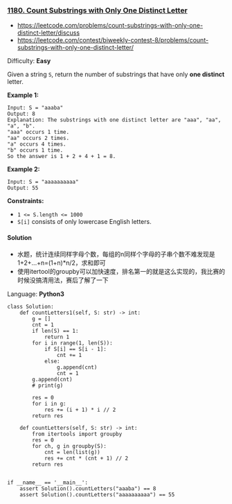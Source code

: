 ### [1180\. Count Substrings with Only One Distinct Letter](https://leetcode.com/contest/biweekly-contest-8/problems/count-substrings-with-only-one-distinct-letter/)
- https://leetcode.com/problems/count-substrings-with-only-one-distinct-letter/discuss
- https://leetcode.com/contest/biweekly-contest-8/problems/count-substrings-with-only-one-distinct-letter/

Difficulty: **Easy**

Given a string `S`, return the number of substrings that have only **one distinct** letter.

**Example 1:**

```
Input: S = "aaaba"
Output: 8
Explanation: The substrings with one distinct letter are "aaa", "aa", "a", "b".
"aaa" occurs 1 time.
"aa" occurs 2 times.
"a" occurs 4 times.
"b" occurs 1 time.
So the answer is 1 + 2 + 4 + 1 = 8.
```

**Example 2:**

```
Input: S = "aaaaaaaaaa"
Output: 55
```

**Constraints:**

*   `1 <= S.length <= 1000`
*   `S[i]` consists of only lowercase English letters.

#### Solution
- 水题，统计连续同样字母个数，每组的n同样个字母的子串个数不难发现是1+2+...+n=(1+n)*n/2，求和即可
- 使用itertool的groupby可以加快速度，排名第一的就是这么实现的，我比赛的时候没搞清用法，赛后了解了一下 

Language: **Python3**

```python3
class Solution:
    def countLetters1(self, S: str) -> int:
        g = []
        cnt = 1
        if len(S) == 1:
            return 1
        for i in range(1, len(S)):
            if S[i] == S[i - 1]:
                cnt += 1
            else:
                g.append(cnt)
                cnt = 1
        g.append(cnt)
        # print(g)
​
        res = 0
        for i in g:
            res += (i + 1) * i // 2
        return res
​
    def countLetters(self, S: str) -> int:
        from itertools import groupby
        res = 0
        for ch, g in groupby(S):
            cnt = len(list(g))
            res += cnt * (cnt + 1) // 2
        return res
​
​
if __name__ == '__main__':
    assert Solution().countLetters("aaaba") == 8
    assert Solution().countLetters("aaaaaaaaaa") == 55
​
```